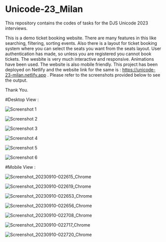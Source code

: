 # Unicode-23_Milan
This repository contains the codes of tasks for the DJS Unicode 2023 interviews.

This is a demo ticket booking website. There are many features in this like searching, filtering, sorting events. Also there is a layout for ticket booking system where you can select the seats you want from the seats layout. User authentication has made, so unless you are registered you cannot book tickets. The wesbite is very much interactive and responsive. Animations have been used. The website is also mobile friendly. This project has been deployed on Netlify and the website link for the same is : https://unicode-23-milan.netlify.app . Please refer to the screenshots provided below to see the output.

Thank You.

#Desktop View :

![Screenshot 1](https://github.com/milanh34/Unicode-23_Milan/assets/126781585/454efdd9-28ce-4b37-9ca3-02985de3ea15)

![Screenshot 2](https://github.com/milanh34/Unicode-23_Milan/assets/126781585/ff263408-f9ac-4fb2-a574-6b9144786e68)

![Screenshot 3](https://github.com/milanh34/Unicode-23_Milan/assets/126781585/c6b8a866-427e-49fe-b4d5-2b7636b8b589)

![Screenshot 4](https://github.com/milanh34/Unicode-23_Milan/assets/126781585/01c63659-c6d8-4556-8b7e-2518b1f13c3e)

![Screenshot 5](https://github.com/milanh34/Unicode-23_Milan/assets/126781585/284c82c4-e7f6-4016-a823-c305c7109b32)

![Screenshot 6](https://github.com/milanh34/Unicode-23_Milan/assets/126781585/1196e143-4935-4564-9361-7efa3767a751)


#Mobile View : 

![Screenshot_20230910-022615_Chrome](https://github.com/milanh34/Unicode-23_Milan/assets/126781585/26609476-af5b-4952-8047-dca34f372af8)

![Screenshot_20230910-022619_Chrome](https://github.com/milanh34/Unicode-23_Milan/assets/126781585/8685da04-05f6-4eb6-90ea-b11b73131823)

![Screenshot_20230910-022653_Chrome](https://github.com/milanh34/Unicode-23_Milan/assets/126781585/ae541783-1c1c-4c0e-96de-5285286b6ff3)

![Screenshot_20230910-022656_Chrome](https://github.com/milanh34/Unicode-23_Milan/assets/126781585/1cc493cb-ecaa-4b3f-ac1f-f3b20d709be1)

![Screenshot_20230910-022708_Chrome](https://github.com/milanh34/Unicode-23_Milan/assets/126781585/81a4c73f-401b-48a7-ab26-7711dad0fbc4)

![Screenshot_20230910-022717_Chrome](https://github.com/milanh34/Unicode-23_Milan/assets/126781585/3bcee4ce-037a-4b01-864c-0825935b81d7)

![Screenshot_20230910-022720_Chrome](https://github.com/milanh34/Unicode-23_Milan/assets/126781585/ceeea995-8e1a-4ea3-a4db-14619912a993)
